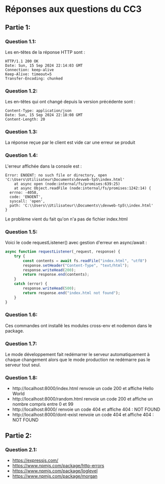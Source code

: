 # Réponses aux questions du CC3

## Partie 1:

### Question 1.1:

Les en-têtes de la réponse HTTP sont :
```
HTTP/1.1 200 OK
Date: Sun, 15 Sep 2024 22:14:03 GMT
Connection: keep-alive
Keep-Alive: timeout=5
Transfer-Encoding: chunked
```

### Question 1.2:

Les en-têtes qui ont changé depuis la version précédente sont :
```
Content-Type: application/json
Date: Sun, 15 Sep 2024 22:18:08 GMT
Content-Length: 20
```

### Question 1.3:

La réponse reçue par le client est vide car une erreur se produit

### Question 1.4:

L'erreur affichée dans la console est :
```
Error: ENOENT: no such file or directory, open 'C:\Users\Utilisateur\Documents\devweb-tp5\index.html'
    at async open (node:internal/fs/promises:639:25)
    at async Object.readFile (node:internal/fs/promises:1242:14) {
  errno: -4058,
  code: 'ENOENT',
  syscall: 'open',
  path: 'C:\\Users\\Utilisateur\\Documents\\devweb-tp5\\index.html'
}
```
Le problème vient du fait qu'on n'a pas de fichier index.html

### Question 1.5:

Voici le code requestListener() avec gestion d'erreur en async/await :
```javascript
async function requestListener(_request, response) {
    try {
        const contents = await fs.readFile("index.html", "utf8")
        response.setHeader("Content-Type", "text/html");
        response.writeHead(200);
        return response.end(contents);
    }
    catch (error) {
        response.writeHead(500);
        return response.end("index.html not found");
    }
}
```

### Question 1.6:

Ces commandes ont installé les modules cross-env et nodemon dans le package.

### Question 1.7:

Le mode développement fait redémarrer le serveur automatiquement à chaque changement alors que le mode production ne redémarre pas le serveur tout seul.

### Question 1.8:

- http://localhost:8000/index.html renvoie un code 200 et affiche Hello World
- http://localhost:8000/random.html renvoie un code 200 et affiche un nombre compris entre 0 et 99
- http://localhost:8000/ renvoie un code 404 et affiche 404 : NOT FOUND
- http://localhost:8000/dont-exist renvoie un code 404 et affiche 404 : NOT FOUND

## Partie 2:

### Question 2.1:

- https://expressjs.com/
- https://www.npmjs.com/package/http-errors
- https://www.npmjs.com/package/loglevel
- https://www.npmjs.com/package/morgan